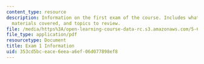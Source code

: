 ```yaml
---
content_type: resource
description: Information on the first exam of the course. Includes what to bring,
  materials covered, and topics to review.
file: /media/https%3A/open-learning-course-data-rc.s3.amazonaws.com/5-60-thermodynamics-kinetics-spring-2008/353cd5bceace6eeaa6ef06d077898ef8_5_60_exam1_info.pdf
file_type: application/pdf
resourcetype: Document
title: Exam 1 Information
uid: 353cd5bc-eace-6eea-a6ef-06d077898ef8
---
```

